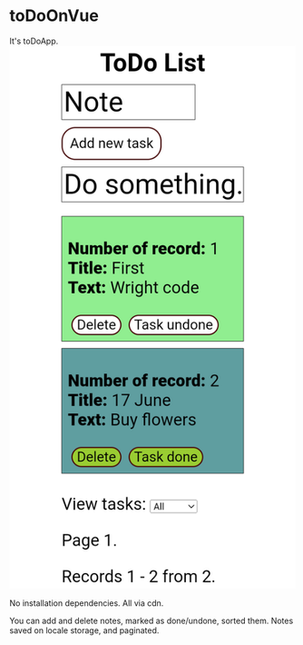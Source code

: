 # toDoOnVue
It's toDoApp.
![todoimage](/todo.png "todoimage")

No installation dependencies. All via cdn.

You can add and delete notes, marked as done/undone, sorted them. Notes saved on locale storage, and paginated.